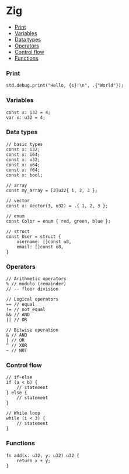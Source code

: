 <!-- markdownlint-disable MD001 -->

# Zig

- [Print](#print)
- [Variables](#variables)
- [Data types](#data-types)
- [Operators](#operators)
- [Control flow](#control-flow)
- [Functions](#functions)

### Print

``` zig
std.debug.print("Hello, {s}!\n", .{"World"});
```

### Variables

``` zig
const x: i32 = 4;
var x: u32 = 4;
```

### Data types

``` zig
// basic types
const x: i32;
const x: i64;
const x: u32;
const x: u64;
const x: f64;
const x: bool;

// array
const my_array = [3]u32{ 1, 2, 3 };

// vector
const x: Vector(3, u32) = .{ 1, 2, 3 };

// enum
const Color = enum { red, green, blue };

// struct
const User = struct {
    username: []const u8,
    email: []const u8,
}
```

### Operators

``` zig
// Arithmetic operators
% // modulo (remainder)
// -- floor division

// Logical operators
== // equal
!= // not equal
&& // AND
|| // OR

// Bitwise operation
& // AND
| // OR
^ // XOR
~ // NOT
```

### Control flow

``` zig
// if-else
if (a < b) {
    // statement
} else {
    // statement
}

// While loop
while (i < 3) {
    // statement
}
```

### Functions

``` zig
fn add(x: u32, y: u32) u32 {
    return x + y;
}
```
